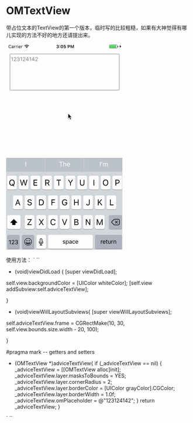 # OMTextView

带占位文本的TextView的第一个版本，临时写的比较粗糙，如果有大神觉得有哪儿实现的方法不好的地方还请提出来。

![img](https://github.com/olderMonster/OMTextView/blob/master/Untitled.gif) 

使用方法：
` `` 
- (void)viewDidLoad {
[super viewDidLoad];

self.view.backgroundColor = [UIColor whiteColor];
[self.view addSubview:self.adviceTextView];

}

- (void)viewWillLayoutSubviews{
[super viewWillLayoutSubviews];

self.adviceTextView.frame = CGRectMake(10, 30, self.view.bounds.size.width - 20, 100);

}


#pragma mark -- getters and setters
- (OMTextView *)adviceTextView{
if (_adviceTextView == nil) {
_adviceTextView = [[OMTextView alloc]init];
_adviceTextView.layer.masksToBounds = YES;
_adviceTextView.layer.cornerRadius = 2;
_adviceTextView.layer.borderColor = [UIColor grayColor].CGColor;
_adviceTextView.layer.borderWidth = 1.0f;
_adviceTextView.omPlaceholder = @"123124142";
}
return _adviceTextView;
}

` `` 

